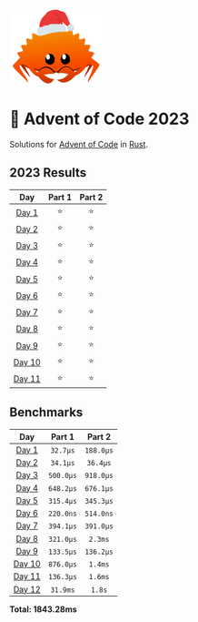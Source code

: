 <img src="./.assets/christmas_ferris.png" width="164">

# 🎄 Advent of Code 2023

Solutions for [Advent of Code](https://adventofcode.com/) in [Rust](https://www.rust-lang.org/).

<!--- advent_readme_stars table --->
## 2023 Results

| Day | Part 1 | Part 2 |
| :---: | :---: | :---: |
| [Day 1](https://adventofcode.com/2023/day/1) | ⭐ | ⭐ |
| [Day 2](https://adventofcode.com/2023/day/2) | ⭐ | ⭐ |
| [Day 3](https://adventofcode.com/2023/day/3) | ⭐ | ⭐ |
| [Day 4](https://adventofcode.com/2023/day/4) | ⭐ | ⭐ |
| [Day 5](https://adventofcode.com/2023/day/5) | ⭐ | ⭐ |
| [Day 6](https://adventofcode.com/2023/day/6) | ⭐ | ⭐ |
| [Day 7](https://adventofcode.com/2023/day/7) | ⭐ | ⭐ |
| [Day 8](https://adventofcode.com/2023/day/8) | ⭐ | ⭐ |
| [Day 9](https://adventofcode.com/2023/day/9) | ⭐ | ⭐ |
| [Day 10](https://adventofcode.com/2023/day/10) | ⭐ | ⭐ |
| [Day 11](https://adventofcode.com/2023/day/11) | ⭐ | ⭐ |
<!--- advent_readme_stars table --->

<!--- benchmarking table --->
## Benchmarks

| Day | Part 1 | Part 2 |
| :---: | :---: | :---:  |
| [Day 1](./src/bin/01.rs) | `32.7µs` | `188.0µs` |
| [Day 2](./src/bin/02.rs) | `34.1µs` | `36.4µs` |
| [Day 3](./src/bin/03.rs) | `500.0µs` | `918.0µs` |
| [Day 4](./src/bin/04.rs) | `648.2µs` | `676.1µs` |
| [Day 5](./src/bin/05.rs) | `315.4µs` | `345.3µs` |
| [Day 6](./src/bin/06.rs) | `220.0ns` | `514.0ns` |
| [Day 7](./src/bin/07.rs) | `394.1µs` | `391.0µs` |
| [Day 8](./src/bin/08.rs) | `321.0µs` | `2.3ms` |
| [Day 9](./src/bin/09.rs) | `133.5µs` | `136.2µs` |
| [Day 10](./src/bin/10.rs) | `876.0µs` | `1.4ms` |
| [Day 11](./src/bin/11.rs) | `136.3µs` | `1.6ms` |
| [Day 12](./src/bin/12.rs) | `31.9ms` | `1.8s` |

**Total: 1843.28ms**
<!--- benchmarking table --->
